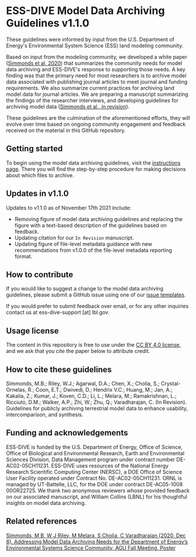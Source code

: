 # ESS-DIVE Model Data Archiving Guidelines v1.1.0  

These guidelines were informed by input from the U.S. Department of Energy's Environmental System Science (ESS) land modeling community.  

Based on input from the modeling community, we developed a white paper ([Simmonds et al, 2020](https://doi.org/10.31223/osf.io/acdk4)) that summarizes the community needs for model data archiving and ESS-DIVE's response to supporting those needs. A key finding was that the primary need for most researchers is to archive model data associated with publishing journal articles to meet journal and funding requirements. We also summarize current practices for archiving land model data for journal articles. We are preparing a manuscript summarizing the findings of the researcher interviews, and developing guidelines for archiving model data ([Simmonds et al., in revision](#how-to-cite-these-guidelines)).

These guidelines are the culmination of the aforementioned efforts, they will evolve over time based on ongoing community engagement and feedback received on the material in this GitHub repository.  

## Getting started  
To begin using the model data archiving guidelines, visit the [instructions page](instructions.md). There you will find the step-by-step procedure for making decisions about which files to archive.

## Updates in v1.1.0
Updates to v1.1.0 as of November 17th 2021 include:

- Removing figure of model data archiving guidelines and replacing the figure with a text-based description of the guidelines based on feedback.
- Updating citation for our `In Revision` manuscript.  
- Updating figure of file-level metadata guidance with new recommendations from v1.0.0 of the file-level metadata reporting format.  

## How to contribute  

If you would like to suggest a change to the model data archiving guidelines, please submit a GitHub issue using one of our [issue templates](https://github.com/ess-dive-community/essdive-community-space-guide/issues/new/choose).  

If you would prefer to submit feedback over email, or for any other inquiries contact us at ess-dive-support [at] lbl.gov.

## Usage license
The content in this repository is free to use under the [CC BY 4.0 license](https://creativecommons.org/licenses/by/4.0/), and we ask that you cite the paper below to attribute credit.

## How to cite these guidelines  

Simmonds, M.B.; Riley, W.J.; Agarwal, D.A.; Chen, X.; Cholia, S.; Crystal-Ornelas, R.; Coon, E.T.; Dwivedi, D.; Hendrix V.C.; Huang, M.; Jan, A.; Kakalia, Z.; Kumar, J.; Koven, C.D.; Li, L.; Melara, M.; Ramakrishnan, L.; Ricciuto, D.M.; Walker, A.P.; Zhi, W.; Zhu, Q.; Varadharajan, C. (In Revision). Guidelines for publicly archiving terrestrial model data to enhance usability, intercomparison, and synthesis.

## Funding and acknowledgements  
ESS-DIVE is funded by the U.S. Department of Energy, Office of Science, Office of Biological and Environmental Research, Earth and Environmental Sciences Division, Data Management program under contract number DE-AC02-05CH11231. ESS-DIVE uses resources of the National Energy Research Scientific Computing Center (NERSC), a DOE Office of Science User Facility operated under Contract No. DE-AC02-05CH11231. ORNL is managed by UT-Battelle, LLC, for the DOE under contract DE-AC05-1008 00OR22725. We thank two anonymous reviewers whose provided feedback on our associated manuscript, and William Collins (LBNL) for his thoughtful insights on model data archiving.

## Related references  
[Simmonds, M B, W J Riley, M Melara, S Cholia, C Varadharajan (2020, Dec 8). Addressing Model Data Archiving Needs for the Department of Energy’s Environmental Systems Science Community, AGU Fall Meeting, Poster](https://agu2020fallmeeting-agu.ipostersessions.com/default.aspx?s=E0-3E-14-4B-92-EE-A6-0F-11-0C-CC-D8-A5-DE-D4-A8&guestview=true)  
